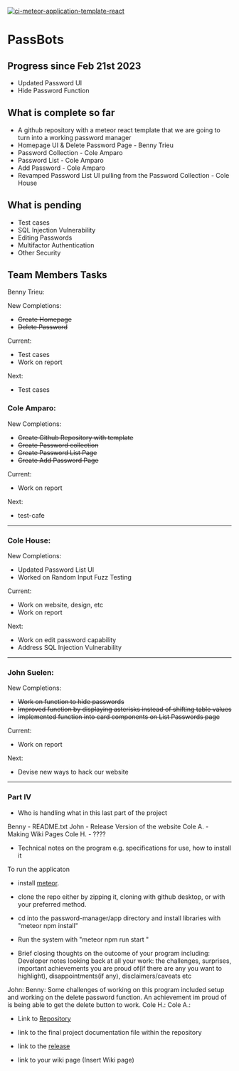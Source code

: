 [![ci-meteor-application-template-react](https://github.com/ics-software-engineering/meteor-application-template-react/actions/workflows/ci.yml/badge.svg)](https://github.com/ics-software-engineering/meteor-application-template-react/actions/workflows/ci.yml)


# PassBots 


## Progress since Feb 21st 2023
- Updated Password UI 
- Hide Password Function



## What is complete so far 

- A github repository with a meteor react template that we are going to turn into a working password manager 
- Homepage UI & Delete Password Page - Benny Trieu
- Password Collection - Cole Amparo
- Password List - Cole Amparo
- Add Password - Cole Amparo
- Revamped Password List UI pulling from the Password Collection - Cole House 


## What is pending

- Test cases
- SQL Injection Vulnerability
- Editing Passwords
- Multifactor Authentication 
- Other Security 

## Team Members Tasks

Benny Trieu:

New Completions:
- ~~Create Homepage~~
- ~~Delete Password~~

Current:
- Test cases
- Work on report

Next: 

- Test cases


### Cole Amparo: 

New Completions:
- ~~Create Github Repository with template~~
- ~~Create Password collection~~
- ~~Create Password List Page~~
- ~~Create Add Password Page~~

Current: 
- Work on report

Next: 
- test-cafe

---


### Cole House: 

New Completions: 
- Updated Password List UI
- Worked on Random Input Fuzz Testing

Current:
- Work on website, design, etc 
- Work on report

Next: 
- Work on edit password capability
- Address SQL Injection Vulnerability

---


### John Suelen: 

New Completions: 
- ~~Work on function to hide passwords~~
- ~~Improved function by displaying asterisks instead of shifting table values~~
- ~~Implemented function into card components on List Passwords page~~

Current: 
- Work on report

Next: 
- Devise new ways to hack our website

---

### Part IV

- Who is handling what in this last part of the project

Benny - README.txt
John - Release Version of the website
Cole A. - Making Wiki Pages
Cole H. - ????

- Technical notes on the program e.g. specifications for use, how to install it

To run the applicaton
- install [meteor](https://www.meteor.com/developers/install). 
- clone the repo either by zipping it, cloning with github desktop, or with your preferred method. 
- cd into the password-manager/app directory and install libraries with "meteor npm install"
- Run the system with "meteor npm run start "

- Brief closing thoughts on the outcome of your program including:
Developer notes looking back at all your work: the challenges, surprises, important achievements you are proud of(if there are any you want to highlight), disappointments(if any),  disclaimers/caveats etc

John:
Benny: Some challenges of working on this program included setup and working on the delete password function. An achievement im proud of is being able to get the delete button to work. 
Cole H.:
Cole A.:

- Link to [Repository](https://github.com/ICS427-Pass-Bots/password-manager)

- link to the final project documentation file within the repository
- link to the [release](https://github.com/ICS427-Pass-Bots/password-manager/releases/tag/v1.0.0)
- link to your wiki page (Insert Wiki page)





